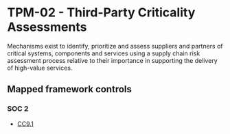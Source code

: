 # TPM-02 - Third-Party Criticality Assessments
Mechanisms exist to identify, prioritize and assess suppliers and partners of critical systems, components and services using a supply chain risk assessment process relative to their importance in supporting the delivery of high-value services.
## Mapped framework controls
### SOC 2
- [CC9.1](../soc2/cc91.md)